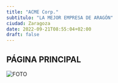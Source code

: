 ```yaml
---
title: "ACME Corp."
subtitulo: "LA MEJOR EMPRESA DE ARAGÓN"
ciudad: Zaragoza
date: 2022-09-21T08:55:04+02:00
draft: false
---
```


## PÁGINA PRINCIPAL

![FOTO](https://www.caracteristicas.co/wp-content/uploads/2018/11/Sol-1-e1582904895390-800x416.jpg)
